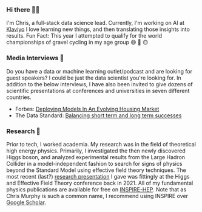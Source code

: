 ### Hi there 👋🏼
I'm Chris, a full-stack data science lead. Currently, I'm working on AI at [Klaviyo](https://github.com/murphycw/)
I love learning new things, and then translating those insights into results.
Fun Fact: This year I attempted to qualify for the world championships of gravel cycling in my age group 😅 🚴 🙃

### Media Interviews 💬
Do you have a data or machine learning outlet/podcast and are looking for guest speakers? 
I could be just the data scientist you're looking for.
In addition to the below interviews, I have also been invited to give dozens of scientific presentations at conferences and universities in seven different countries.
- Forbes: [Deploying Models In An Evolving Housing Market](https://www.forbes.com/sites/aparnadhinakaran/2022/06/22/deploying-models-in-an-evolving-housing-market/?sh=1b66c9f9684f) 
- The Data Standard: [Balancing short term and long term successes](https://datastandard.io/podcast/the-data-standard-audio-experience-with-chris-murphy-from-homepoint/)

### Research 🧲
Prior to tech, I worked academia. 
My research was in the field of theoretical high energy physics.
Primarily, I investigated the then newly discovered Higgs boson, and analyzed experimental results from the Large Hadron Collider in a model-independent fashion to search for signs of physics beyond the Standard Model using effective field theory techniques.
The most recent (last?) [research presentation](https://indico.ihep.ac.cn/event/13632/contributions/24626/) I gave was fittingly at the Higgs and Effective Field Theory conference back in 2021.
All of my fundamental physics publications are available for free on [INSPIRE-HEP](https://inspirehep.net/literature?sort=mostrecent&size=25&page=1&q=ea%20c.w.murphy.1%20and%20not%20collaboration%20belle%20ii%20and%20not%20primarch%20physics.acc-ph%20and%20not%20primarch%20physics.ins-det%20and%20not%20texkey%20Weikum%3A2019ubf&ui-citation-summary=true).
Note that as Chris Murphy is such a common name, I recommend using INSPIRE over [Google Scholar](https://scholar.google.com/citations?user=QZW7r6IAAAAJ&hl=en&oi=sra).


<!--
**christopher-w-murphy/christopher-w-murphy** is a ✨ _special_ ✨ repository because its `README.md` (this file) appears on your GitHub profile.

Here are some ideas to get you started:

- 🔭 I’m currently working on ...
- 🌱 I’m currently learning ...
- 👯 I’m looking to collaborate on ...
- 🤔 I’m looking for help with ...
- 💬 Ask me about ...
- 📫 How to reach me: ...
- 😄 Pronouns: ...
- ⚡ Fun fact: ...
-->
